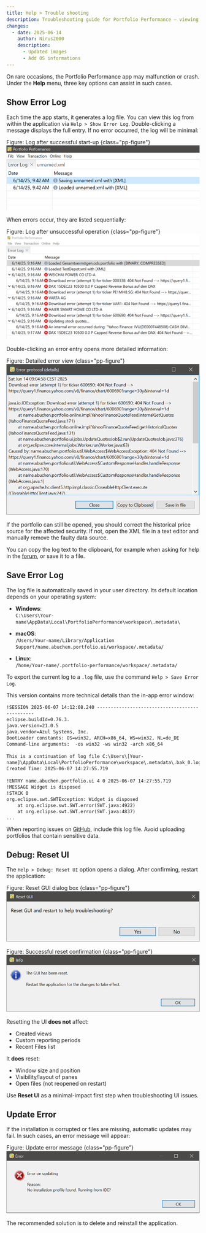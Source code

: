 ```yaml
---
title: Help > Trouble shooting
description: Troubleshooting guide for Portfolio Performance – viewing logs, resetting the UI, handling update errors, and key file locations for different operating systems.
changes:
  - date: 2025-06-14
    author: Nirus2000
    description:
      - Updated images
      - Add OS informations
---
```


On rare occasions, the Portfolio Performance app may malfunction or crash. Under the **Help** menu, three key options can assist in such cases.

## Show Error Log

Each time the app starts, it generates a log file. You can view this log from within the application via `Help > Show Error Log`. Double-clicking a message displays the full entry. If no error occurred, the log will be minimal:

Figure: Log after successful start-up {class="pp-figure"}  
![](./images/show-error-log-minimal.png)

When errors occur, they are listed sequentially:

Figure: Log after unsuccessful operation {class="pp-figure"}  
![](./images/show-error-log-multiple-errors.png)

Double-clicking an error entry opens more detailed information:

Figure: Detailed error view {class="pp-figure"}  
![](./images/show-error-log-multiple-errors-dbl-click.png)

If the portfolio can still be opened, you should correct the historical price source for the affected security. If not, open the XML file in a text editor and manually remove the faulty data source.

You can copy the log text to the clipboard, for example when asking for help in the [forum](https://forum.portfolio-performance.info/), or save it to a file.

## Save Error Log

The log file is automatically saved in your user directory. Its default location depends on your operating system:

- **Windows**:  
  `C:\Users\Your-name\AppData\Local\PortfolioPerformance\workspace\.metadata\`

- **macOS**:  
  `/Users/Your-name/Library/Application Support/name.abuchen.portfolio.ui/workspace/.metadata/`

- **Linux**:  
  `/home/Your-name/.portfolio-performance/workspace/.metadata/`

To export the current log to a `.log` file, use the command `Help > Save Error Log`.

This version contains more technical details than the in-app error window:

```
!SESSION 2025-06-07 14:12:08.240 -----------------------------------------------
eclipse.buildId=0.76.3.
java.version=21.0.5
java.vendor=Azul Systems, Inc.
BootLoader constants: OS=win32, ARCH=x86_64, WS=win32, NL=de_DE
Command-line arguments:  -os win32 -ws win32 -arch x86_64

This is a continuation of log file C:\Users\[Your-name]\AppData\Local\PortfolioPerformance\workspace\.metadata\.bak_0.log
Created Time: 2025-06-07 14:27:55.719

!ENTRY name.abuchen.portfolio.ui 4 0 2025-06-07 14:27:55.719
!MESSAGE Widget is disposed
!STACK 0
org.eclipse.swt.SWTException: Widget is disposed
	at org.eclipse.swt.SWT.error(SWT.java:4922)
	at org.eclipse.swt.SWT.error(SWT.java:4837)
...
```

When reporting issues on [GitHub](https://github.com/portfolio-performance/portfolio/issues), include this log file. Avoid uploading portfolios that contain sensitive data.

## Debug: Reset UI

The `Help > Debug: Reset UI` option opens a dialog. After confirming, restart the application:

Figure: Reset GUI dialog box {class="pp-figure"}  
![](./images/reset-UI.png)

Figure: Successful reset confirmation {class="pp-figure"}  
![](./images/reset-UI-successful.png)

Resetting the UI **does not** affect:

- Created views
- Custom reporting periods
- Recent Files list

It **does** reset:

- Window size and position
- Visibility/layout of panes
- Open files (not reopened on restart)

Use **Reset UI** as a minimal-impact first step when troubleshooting UI issues.

## Update Error

If the installation is corrupted or files are missing, automatic updates may fail. In such cases, an error message will appear:

Figure: Update error message {class="pp-figure"}  
![](./images/error-on-updating.png)

The recommended solution is to delete and reinstall the application.
